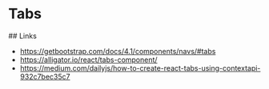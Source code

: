 # Tabs

## Links

- https://getbootstrap.com/docs/4.1/components/navs/#tabs
- https://alligator.io/react/tabs-component/
- https://medium.com/dailyjs/how-to-create-react-tabs-using-contextapi-932c7bec35c7
